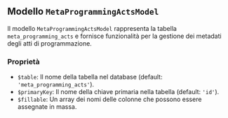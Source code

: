 ## Modello `MetaProgrammingActsModel`

Il modello `MetaProgrammingActsModel`  rappresenta la tabella `meta_programming_acts` e fornisce funzionalità per la gestione dei metadati degli atti di programmazione.

### Proprietà

* `$table`: Il nome della tabella nel database (default: `'meta_programming_acts'`).
* `$primaryKey`: Il nome della chiave primaria nella tabella (default: `'id'`).
* `$fillable`: Un array dei nomi delle colonne che possono essere assegnate in massa.
